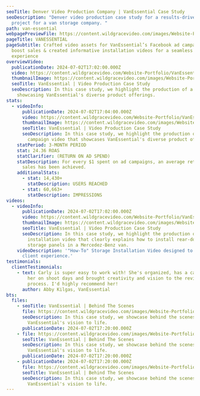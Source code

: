 ```yaml
---
seoTitle: Denver Video Production Company | VanEssential Case Study
seoDescription: "Denver video production case study for a results-driven video
  project for a van storage company. "
path: van-essential
webpagePreviewFile: https://content.wildgracevideo.com/images/Website-Portfolio/VanEssential/VE__WGV_Thumbnail.png
pageTitle: VANESSENTIAL
pageSubtitle: Crafted video assets for VanEssential’s Facebook ad campaigns to
  boost sales & created informative installation videos for a seamless client
  experience
overviewVideo:
  publicationDate: 2024-07-02T17:02:00.000Z
  video: https://content.wildgracevideo.com/Website-Portfolio/VanEssential_Compressed/Product%20Overview%20Video%20V2.mp4
  thumbnailImage: https://content.wildgracevideo.com/images/Website-Portfolio/VanEssential/ProductImage-min.png
  seoTitle: VanEssential | Video Production Case Study
  seoDescription: In this case study, we highlight the production of a video
    showcasing VanEssential's diverse product offerings.
stats:
  - videoInfo:
      publicationDate: 2024-07-02T17:04:00.000Z
      video: https://content.wildgracevideo.com/Website-Portfolio/VanEssential_Compressed/FBad_VanEssential.mp4
      thumbnailImage: https://content.wildgracevideo.com/images/Website-Portfolio/VanEssential/SquareAdImage-min.png
      seoTitle: VanEssential | Video Production Case Study
      seoDescription: In this case study, we highlight the production of an ad
        campaign video that showcases VanEssential's diverse product offerings.
    statPeriod: 3-MONTH PERIOD
    stat: 24.36 ROAS
    statClarifier: (RETURN ON AD SPEND)
    statDescription: For every $1 spent on ad campaigns, an average return of $24 in
      sales has been achieved.
    additionalStats:
      - stat: 14,430+
        statDescription: USERS REACHED
      - stat: 60,663+
        statDescription: IMPRESSIONS
videos:
  - videoInfo:
      publicationDate: 2024-07-02T17:02:00.000Z
      video: https://content.wildgracevideo.com/Website-Portfolio/VanEssential_Compressed/MERCEDES%20Rear%20Storage%20Install%20Video%20V2%20%5Bcaptions%5D.mp4
      thumbnailImage: https://content.wildgracevideo.com/images/Website-Portfolio/VanEssential/MercImage-min.png
      seoTitle: VanEssential | Video Production Case Study
      seoDescription: In this case study, we highlight the production of a product
        installation video that clearly explains how to install rear-door
        storage panels in a Mercedez-Benz van.
    videoDescription: '"How-To" Storage Installation Video designed to simplify
      client experience.'
testimonials:
  clientTestimonials:
    - text: Carly is super easy to work with! She's organized, has a calm energy about
        her on shoot days and brought creativity and vision to the revision
        process. I'd highly recommend her!
      author: Abby Kilgas, VanEssential
bts:
  files:
    - seoTitle: VanEssential | Behind The Scenes
      file: https://content.wildgracevideo.com/images/Website-Portfolio/VanEssential/BTS1.png
      seoDescription: In this case study, we showcase behind the scenes of bringing
        VanEssential's vision to life.
      publicationDate: 2024-07-02T17:20:00.000Z
    - file: https://content.wildgracevideo.com/images/Website-Portfolio/VanEssential/BTS2.png
      seoTitle: VanEssential | Behind The Scenes
      seoDescription: In this case study, we showcase behind the scenes of bringing
        VanEssential's vision to life.
      publicationDate: 2024-07-02T17:20:00.000Z
    - publicationDate: 2024-07-02T17:20:00.000Z
      file: https://content.wildgracevideo.com/images/Website-Portfolio/VanEssential/BTS3.PNG
      seoTitle: VanEssential | Behind The Scenes
      seoDescription: In this case study, we showcase behind the scenes of bringing
        VanEssential's vision to life.
---
```

